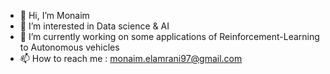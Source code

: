 - 👋 Hi, I’m Monaim
- 👀 I’m interested in Data science & AI
- 🌱 I’m currently working on some applications of Reinforcement-Learning to Autonomous vehicles
- 📫 How to reach me : monaim.elamrani97@gmail.com


